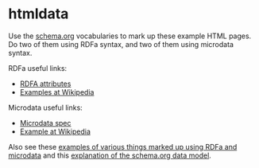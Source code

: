 htmldata
========

Use the [schema.org](http://schema.org/docs/schemas.html) vocabularies
to mark up these example HTML pages. Do two of them using RDFa syntax,
and two of them using microdata syntax.

RDFa useful links:
* [RDFA attributes](http://www.w3.org/TR/rdfa-lite/#the-attributes)
* [Examples at Wikipedia](http://en.wikipedia.org/wiki/RDFa#Examples_of_RDFa)

Microdata useful links:
* [Microdata spec](http://www.whatwg.org/specs/web-apps/current-work/multipage/microdata.html)
* [Example at Wikipedia](http://en.wikipedia.org/wiki/Microdata_(HTML)#Example)

Also see these [examples of various things marked up using RDFa and
microdata](https://github.com/mhausenblas/schema-org-rdf/tree/master/examples/Thing)
and this [explanation of the schema.org data
model](http://schema.org/docs/datamodel.html).
